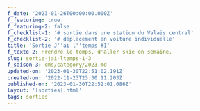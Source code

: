 ```yaml
---
f_date: '2023-01-26T00:00:00.000Z'
f_featuring: true
f_featuring-2: false
f_checklist-1: '# sortie dans une station du Valais central'
f_checklist-2: '# déplacement en voiture individuelle'
title: 'Sortie J''ai l''temps #1'
f_texte-2: Prendre le temps, d'aller skie en semaine.
slug: sortie-jai-ltemps-1-3
f_saison-3: cms/category/2023.md
updated-on: '2023-01-30T22:51:02.191Z'
created-on: '2022-11-23T23:30:11.203Z'
published-on: '2023-01-30T22:52:01.086Z'
layout: '[sorties].html'
tags: sorties
---
```



